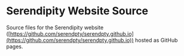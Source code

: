 # Serendipity Website Source

Source files for the Serendipity website ([https://github.com/serendpty/serendpty.github.io](https://github.com/serendpty/serendpty.github.io)) hosted as GitHub pages.